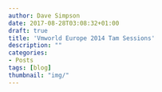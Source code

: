 ```yaml
---
author: Dave Simpson
date: 2017-08-28T03:08:32+01:00
draft: true
title: 'Vmworld Europe 2014 Tam Sessions'
description: ""
categories:
- Posts
tags: [blog]
thumbnail: "img/"
---
```

